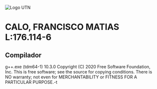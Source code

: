 
![Logo UTN](https://www.google.com/url?sa=i&url=https%3A%2F%2Fes.m.wikipedia.org%2Fwiki%2FArchivo%3AUTN_logo.jpg&psig=AOvVaw0TNDI5-okP8G8LhIdYqPsB&ust=1745532139967000&source=images&cd=vfe&opi=89978449&ved=0CBEQjRxqFwoTCJib64-U74wDFQAAAAAdAAAAABAE "Logo UTN")

# CALO, FRANCISCO MATIAS L:176.114-6

## Compilador
g++.exe (tdm64-1) 10.3.0
Copyright (C) 2020 Free Software Foundation, Inc.
This is free software; see the source for copying conditions.  There is NO
warranty; not even for MERCHANTABILITY or FITNESS FOR A PARTICULAR PURPOSE.-t
